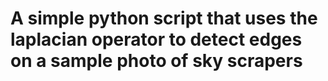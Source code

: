 # A simple python script that uses the laplacian operator to detect edges on a sample photo of sky scrapers
